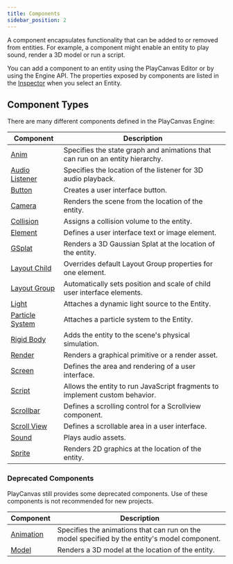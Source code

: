 ```yaml
---
title: Components
sidebar_position: 2
---
```


A component encapsulates functionality that can be added to or removed from entities. For example, a component might enable an entity to play sound, render a 3D model or run a script.

You can add a component to an entity using the PlayCanvas Editor or by using the Engine API. The properties exposed by components are listed in the [Inspector](/user-manual/editor/interface/inspector) when you select an Entity.

## Component Types

There are many different components defined in the PlayCanvas Engine:

| Component                         | Description                                                                   |
| --------------------------------- | ----------------------------------------------------------------------------- |
| [Anim](anim)                      | Specifies the state graph and animations that can run on an entity hierarchy. |
| [Audio Listener](audiolistener)   | Specifies the location of the listener for 3D audio playback.                 |
| [Button](button)                  | Creates a user interface button.                                              |
| [Camera](camera)                  | Renders the scene from the location of the entity.                            |
| [Collision](collision)            | Assigns a collision volume to the entity.                                     |
| [Element](element)                | Defines a user interface text or image element.                               |
| [GSplat](gsplat)                  | Renders a 3D Gaussian Splat at the location of the entity.                    |
| [Layout Child](layout-child)      | Overrides default Layout Group properties for one element.                    |
| [Layout Group](layout-group)      | Automatically sets position and scale of child user interface elements.       |
| [Light](light)                    | Attaches a dynamic light source to the Entity.                                |
| [Particle System](particlesystem) | Attaches a particle system to the Entity.                                     |
| [Rigid Body](rigidbody)           | Adds the entity to the scene's physical simulation.                           |
| [Render](render)                  | Renders a graphical primitive or a render asset.                              |
| [Screen](screen)                  | Defines the area and rendering of a user interface.                           |
| [Script](script)                  | Allows the entity to run JavaScript fragments to implement custom behavior.   |
| [Scrollbar](scrollbar)            | Defines a scrolling control for a Scrollview component.                       |
| [Scroll View](scrollview)         | Defines a scrollable area in a user interface.                                |
| [Sound](sound)                    | Plays audio assets.                                                           |
| [Sprite](sprite)                  | Renders 2D graphics at the location of the entity.                            |

### Deprecated Components

PlayCanvas still provides some deprecated components. Use of these components is not recommended for new projects.

| Component              | Description                                                                                   |
| ---------------------- | --------------------------------------------------------------------------------------------- |
| [Animation](animation) | Specifies the animations that can run on the model specified by the entity's model component. |
| [Model](model)         | Renders a 3D model at the location of the entity.                                             |
